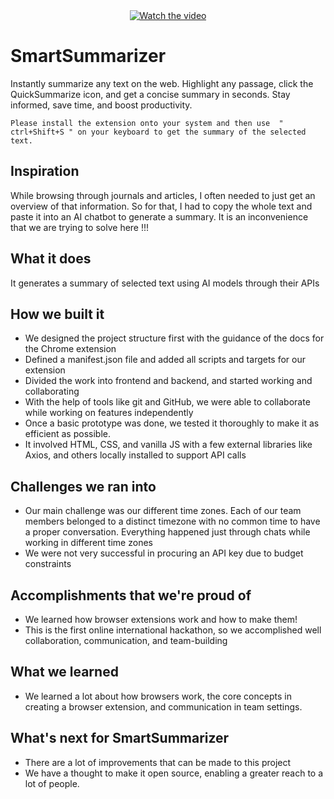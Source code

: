 
<div align="center">
  <a href="https://youtu.be/cZe7lc9yA14">
    <img src="https://img.youtube.com/vi/cZe7lc9yA14/0.jpg" alt="Watch the video" />
  </a>
</div>


# SmartSummarizer
Instantly summarize any text on the web. Highlight any passage, click the QuickSummarize icon, and get a concise summary in seconds. Stay informed, save time, and boost productivity.

```
Please install the extension onto your system and then use  " ctrl+Shift+S " on your keyboard to get the summary of the selected text. 
```

## Inspiration
While browsing through journals and articles, I often needed to just get an overview of that information. So for that, I had to copy the whole text and paste it into an AI chatbot to generate a summary. It is an inconvenience that we are trying to solve here !!!
## What it does

It generates a summary of selected text using AI models through their APIs

## How we built it

- We designed the project structure first with the guidance of the docs for the Chrome extension 
- Defined a manifest.json file and added all scripts and targets for our extension 
- Divided the work into frontend and backend, and started working and collaborating
- With the help of tools like git and GitHub, we were able to collaborate while working on features independently 
- Once a basic prototype was done, we tested it thoroughly to make it as efficient as possible.
- It involved HTML, CSS, and vanilla JS with a few external libraries like Axios, and others locally installed to support API calls 

## Challenges we ran into
- Our main challenge was our different time zones. Each of our team members belonged to a distinct timezone with no common time to have a proper conversation. Everything happened just through chats while working in different time zones 
- We were not very successful in procuring an API key due to budget constraints 

## Accomplishments that we're proud of
- We learned how browser extensions work and how to make them!
- This is the first online international hackathon, so we accomplished well collaboration, communication, and team-building
## What we learned
- We learned a lot about how browsers work, the core concepts in creating a browser extension, and communication in team settings.

## What's next for SmartSummarizer

- There are a lot of improvements that can be made to this project 
- We have a thought to make it open source, enabling a greater reach to a lot of people.
